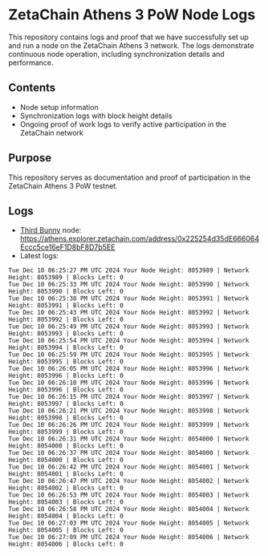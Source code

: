 # ZetaChain Athens 3 PoW Node Logs
This repository contains logs and proof that we have successfully set up and run a node on the ZetaChain Athens 3 network. The logs demonstrate continuous node operation, including synchronization details and performance.

## Contents
- Node setup information
- Synchronization logs with block height details
- Ongoing proof of work logs to verify active participation in the ZetaChain network

## Purpose
This repository serves as documentation and proof of participation in the ZetaChain Athens 3 PoW testnet.

## Logs

- [Third Bunny](https://thirdbunny.xyz/) node: https://athens.explorer.zetachain.com/address/0x225254d35dE666064Eccc5ce16eF1D8bF8D7b5EE
- Latest logs:
```
Tue Dec 10 06:25:27 PM UTC 2024 Your Node Height: 8053989 | Network Height: 8053989 | Blocks Left: 0
Tue Dec 10 06:25:33 PM UTC 2024 Your Node Height: 8053990 | Network Height: 8053990 | Blocks Left: 0
Tue Dec 10 06:25:38 PM UTC 2024 Your Node Height: 8053991 | Network Height: 8053991 | Blocks Left: 0
Tue Dec 10 06:25:43 PM UTC 2024 Your Node Height: 8053992 | Network Height: 8053992 | Blocks Left: 0
Tue Dec 10 06:25:49 PM UTC 2024 Your Node Height: 8053993 | Network Height: 8053993 | Blocks Left: 0
Tue Dec 10 06:25:54 PM UTC 2024 Your Node Height: 8053994 | Network Height: 8053994 | Blocks Left: 0
Tue Dec 10 06:25:59 PM UTC 2024 Your Node Height: 8053995 | Network Height: 8053995 | Blocks Left: 0
Tue Dec 10 06:26:05 PM UTC 2024 Your Node Height: 8053996 | Network Height: 8053996 | Blocks Left: 0
Tue Dec 10 06:26:10 PM UTC 2024 Your Node Height: 8053996 | Network Height: 8053996 | Blocks Left: 0
Tue Dec 10 06:26:15 PM UTC 2024 Your Node Height: 8053997 | Network Height: 8053997 | Blocks Left: 0
Tue Dec 10 06:26:21 PM UTC 2024 Your Node Height: 8053998 | Network Height: 8053998 | Blocks Left: 0
Tue Dec 10 06:26:26 PM UTC 2024 Your Node Height: 8053999 | Network Height: 8053999 | Blocks Left: 0
Tue Dec 10 06:26:31 PM UTC 2024 Your Node Height: 8054000 | Network Height: 8054000 | Blocks Left: 0
Tue Dec 10 06:26:37 PM UTC 2024 Your Node Height: 8054000 | Network Height: 8054000 | Blocks Left: 0
Tue Dec 10 06:26:42 PM UTC 2024 Your Node Height: 8054001 | Network Height: 8054001 | Blocks Left: 0
Tue Dec 10 06:26:47 PM UTC 2024 Your Node Height: 8054002 | Network Height: 8054002 | Blocks Left: 0
Tue Dec 10 06:26:53 PM UTC 2024 Your Node Height: 8054003 | Network Height: 8054003 | Blocks Left: 0
Tue Dec 10 06:26:58 PM UTC 2024 Your Node Height: 8054004 | Network Height: 8054004 | Blocks Left: 0
Tue Dec 10 06:27:03 PM UTC 2024 Your Node Height: 8054005 | Network Height: 8054005 | Blocks Left: 0
Tue Dec 10 06:27:09 PM UTC 2024 Your Node Height: 8054006 | Network Height: 8054006 | Blocks Left: 0
```

